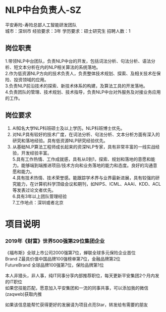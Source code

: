 # NLP中台负责人-SZ
平安寿险-寿险总部人工智能研发团队  
城市：深圳市 经验要求：3年 学历要求：硕士研究生  招聘人数：1

## 岗位职责
1.带领NLP中台团队，负责NLP中台的开发，包括词法分析、句法分析、语法分析、短文本分析在内的NLP相关算法的系统落地。   
2.作为低资源NLP方向的技术负责人，负责整体技术规划、探索、及相关技术在保险、投资领域的应用。   
3.负责NLP前沿技术的探索、新技术体系的构建，及算法工具的开发落地。   
4.负责团队的管理、技术规划、技术指导，负责NLP中台对外服务及对接业务应用的工作。

## 岗位要求
1.  AI知名大学NLP科班硕士及以上学历。NLP科班博士优先。   
2. 对NLP具有较好的技术广度，在词法分析、句法分析、文本分析方面有深入的研究和落地经验。具有低资源NLP研究经验优先。   
3. 从基础NLP算法工程师成长起来的资深NLP专家，具有非常丰富的一线实战经验，开发经验丰富。   
5.具有工作热情、工作成就感，具有从0到1，探索、规划和落地的意愿和能力。能够端到端推进项目/技术方向和业务落地的能力和态度。良好的沟通意愿和能力。   
4.具有技术热情、技术荣誉感。能跟踪学术界与业界最新进展，具有较强的研究能力，在计算机科学顶级会议和期刊，如NIPS、ICML、AAAI、KDD、ACL等发表过论文者优先。   
6.具有3年以上团队管理经验   
7.工作地点：深圳或者北京

# 项目说明

### 2019年《财富》世界500强第29位集团企业
《福布斯》全球上市公司2000强第7位，蝉联全球多元保险企业首位  
Brand Z最具价值中国品牌100强榜单第7位，金融品牌第2位  
FutureBrand 全球品牌100强第7位，保险品牌第1位

本人非猎头，非人事，纯IT同事分享内部推荐职位，每天更新平安集团2个月内发的IT职位  
如果您技能匹配，愿意加入平安集团和一流的同事共事，可以添加我的微信(zaqweb)获取内推 

如果该信息能帮忙获得更好的发展请为项目点亮Star，转发给有需要的朋友




